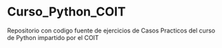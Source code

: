 # Curso_Python_COIT
Repositorio con codigo fuente de ejercicios de Casos Practicos del curso de Python impartido por el COIT
